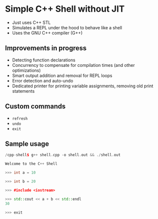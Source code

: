 # Simple C++ Shell without JIT
- Just uses C++ STL
- Simulates a REPL under the hood to behave like a shell
- Uses the GNU C++ compiler (G++)

## Improvements in progress
- Detecting function declarations
- Concurrency to compensate for compilation times (and other optimizations)
- Smart output addition and removal for REPL loops
- Error detection and auto-undo
- Dedicated printer for printing variable assignments, removing old print statements

## Custom commands
- `refresh`
- `undo`
- `exit`

## Sample usage
```cpp
/cpp-shell$ g++ shell.cpp -o shell.out && ./shell.out

Welcome to the C++ Shell

>>> int a = 10

>>> int b = 20

>>> #include <iostream>

>>> std::cout << a + b << std::endl
30

>>> exit 
```
